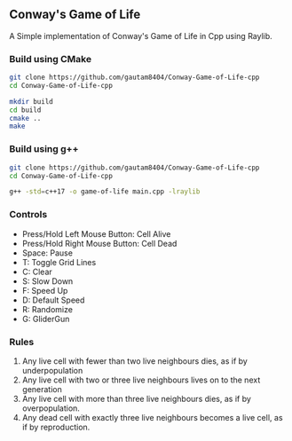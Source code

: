 ## Conway's Game of Life

A Simple implementation of Conway's Game of Life in Cpp using Raylib.

### Build using CMake

```bash
git clone https://github.com/gautam8404/Conway-Game-of-Life-cpp
cd Conway-Game-of-Life-cpp

mkdir build
cd build
cmake ..
make
```

### Build using g++

```bash
git clone https://github.com/gautam8404/Conway-Game-of-Life-cpp
cd Conway-Game-of-Life-cpp

g++ -std=c++17 -o game-of-life main.cpp -lraylib
```

### Controls

-  Press/Hold Left Mouse Button: Cell Alive
-  Press/Hold Right Mouse Button: Cell Dead
-  Space: Pause
-  T: Toggle Grid Lines
-  C: Clear
-  S: Slow Down
-  F: Speed Up
-  D: Default Speed
-  R: Randomize
-  G: GliderGun 


### Rules

 1. Any live cell with fewer than two live neighbours dies, as if by underpopulation
 2. Any live cell with two or three live neighbours lives on to the next generation
 3. Any live cell with more than three live neighbours dies, as if by overpopulation.
 4. Any dead cell with exactly three live neighbours becomes a live cell, as if by reproduction.
 
